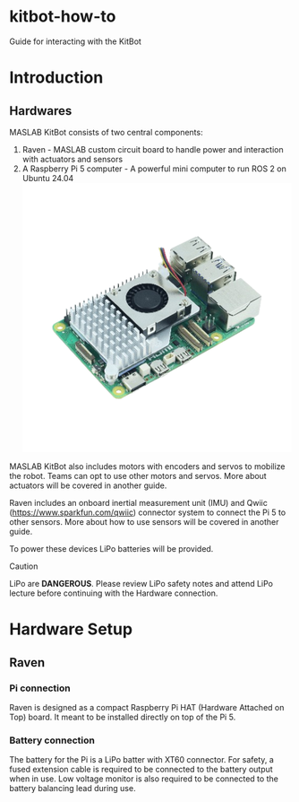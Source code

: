 # kitbot-how-to
Guide for interacting with the KitBot

# Introduction
## Hardwares
MASLAB KitBot consists of two central components:  
1. Raven - MASLAB custom circuit board to handle power and interaction with actuators and sensors
2. A Raspberry Pi 5 computer - A powerful mini computer to run ROS 2 on Ubuntu 24.04
![pi5](image/pi5.png)

MASLAB KitBot also includes motors with encoders and servos to mobilize the robot. Teams can opt to use other motors and servos. More about actuators will be covered in another guide.

Raven includes an onboard inertial measurement unit (IMU) and Qwiic (https://www.sparkfun.com/qwiic) connector system to connect the Pi 5 to other sensors. More about how to use sensors will be covered in another guide. 

To power these devices LiPo batteries will be provided.
> [!CAUTION]
> LiPo are **DANGEROUS**. Please review LiPo safety notes and attend LiPo lecture before continuing with the Hardware connection.

# Hardware Setup
## Raven
### Pi connection
Raven is designed as a compact Raspberry Pi HAT (Hardware Attached on Top) board. It meant to be installed directly on top of the Pi 5.

### Battery connection
The battery for the Pi is a LiPo batter with XT60 connector. For safety, a fused extension cable is required to be connected to the battery output when in use. 
Low voltage monitor is also required to be connected to the battery balancing lead during use. 



